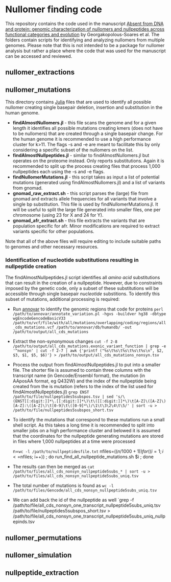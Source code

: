 # Nullomer finding code

This repository contains the code used in the manuscript [Absent from DNA and protein: genomic characterization of nullomers and nullpeptides across functional categories and evolution](https://www.biorxiv.org/content/10.1101/2020.03.02.972422v1) by Georgakopolous-Soares et al. The folders contain scripts for identifying and analyzing nullomers from multiple genomes. Please note that this is not intended to be a package for nullomer analysis but rather a place where the code that was used for the manuscript can be accessed and reviewed.

## nullomer_extractions



## nullomer_mutations

This directory contains [Julia](https://docs.julialang.org/en/v1/) files that are used to identify all possible nullomer creating single basepair deletion, insertion and substitution in the human genome.

* **findAlmostNullomers.jl** - this file scans the genome and for a given length it identifies all possible mutations creating kmers (does not have to be nullomers) that are created through a single basepair change. For the human genome it is recommended to use a high performance cluster for k>11. The flags -s and -e are meant to facilitate this by only considering a specific subset of the nullomers on the list.
* **findAlmostNullpeptides.jl** - similar to findAlmostNullomers.jl but operates on the proteome instead. Only reports substitutions. Again it is recommended to split up the process creating files that process 1,000 nullpeptides each using the -s and -e flags.
* **findNullomerMutations.jl** - this script takes as input a list of potential mutations (generated using findAlmostNullomers.jl) and a list of variants from gnomad.
* **gnomad_raw_extract.sh** - this script parses the (large) file from gnomad and extracts allele frequencies for all variants that involve a single bp substitution. This file is used by findNullomerMutations.jl. It will be useful to split the large file generated into smaller files, one per chromosome (using 23 for X and 24 for Y).
* **gnomad_afr_extract.sh** - this file extracts the variants that are population specific for afr. Minor modifications are required to extract variants specific for other populations.

Note that all of the above files will require editing to include suitable paths to genomes and other necessary resources.

### Identification of nucleotide substitutions resulting in nullpeptide creation

The findAlmostNullpeptides.jl script identifies all _amino acid_ substitutions that can result in the creation of a nullpeptide. However, due to constraints imposed by the genetic code, only a subset of these substitutions will be accessible through single basepair _nucleotide_ substitions. To identify this subset of mutations, additional processing is required:

* Run [annovar](https://doc-openbio.readthedocs.io/projects/annovar/en/latest/) to identify the genomic regions that code for proteins
`perl /path/to/annovar/annotate_variation.pl -hgvs -buildver hg38 -dbtype wgEncodeGencodeBasicV33 /path/to/vcf/file/with/all/mutations/overlapping/coding/regions/all_cds_mutations.vcf /path/to/annovar/db/humandb/ -out /path/to/output/all_cds_mutations`
* Extract the non-synonymous changes `cut -f 2-8 /path/to/output/all_cds_mutations.exonic_variant_function | grep -e '^nonsyn' | cut -f 2-7 | awk {'printf ("%s\t%s\t%s\t%s\t%s\n", $2, $3, $1, $5, $6)'} > /path/to/output/all_cds_mutations_nonsyn.tsv`
* Process the output from findAlmostNullpeptides.jl to put into a smaller file. The shorter file is assumed to contain three columns with the transcript name (in Gencode/Ensembl format), the mutation (in AAposAA format, eg Q432W) and the index of the nullpeptide being created from the is mutation (refers to the index of the list used for findAlmostNullpeptides.jl) `grep ENST /path/to/file/nullpeptides5subspos.tsv | sed 's/\(ENST[[:digit:]]*\.[[:digit:]]*\)\t\([[:digit:]]*\)\t[A-Z]\([A-Z]\)[A-Z]:\([A-Z]\)\t[0-9]\t\([0-9]*\)/\1\t\3\2\4\t\5/' | sort -u > /path/to/file/nullpeptides5subspos_short.tsv`
* To identify the mutations that correspond to these mutations run a small shell script. As this takes a long time it is recommended to split into smaller jobs on a high performance cluster and belowed it is assumed that the coordinates for the nullpeptide generating mutations are stored in files where 1,000 nullpeptides at a time were processed

    n=`wc -l /path/to/nullpeptidesfile.txt`
    nfiles=$((n/1000 + 1))
    for ((i=1; i<=$nfiles; i++)) ; 
    do 
        <command for submitting job to scheduler> run_find_all_nullpeptide_mutations.sh $i ;
    done
* The results can then be merged as `cat /path/to/files/all_cds_nonsyn_nullpeptide5subs_* | sort -u > /path/to/files/all_cds_nonsyn_nullpeptide5subs_uniq.tsv`
* The total number of mutations is found as `wc -l /path/to/files/Gencode/all_cds_nonsyn_nullpeptide5subs_uniq.tsv`
* We can add back the id of the nullpeptide as well `grep -f /path/to/file/all_cds_nonsyn_one_transcript_nullpeptide5subs_uniq.tsv /path/to/file/nullpeptides5subspos_short.tsv > /path/to/file/all_cds_nonsyn_one_transcript_nullpeptide5subs_uniq_nullpepinds.tsv

## nullomer_permutations

## nullomer_simulation

## nullpeptide_extraction

